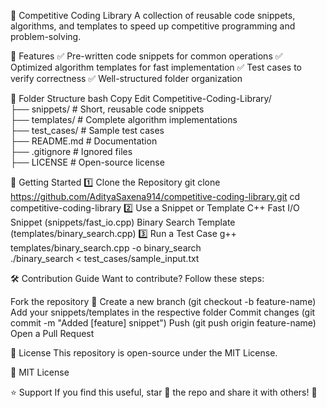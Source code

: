 🚀 Competitive Coding Library
A collection of reusable code snippets, algorithms, and templates to speed up competitive programming and problem-solving.

📌 Features
✅ Pre-written code snippets for common operations
✅ Optimized algorithm templates for fast implementation
✅ Test cases to verify correctness
✅ Well-structured folder organization

📂 Folder Structure
bash
Copy
Edit
Competitive-Coding-Library/  
├── snippets/        # Short, reusable code snippets  
├── templates/       # Complete algorithm implementations  
├── test_cases/      # Sample test cases  
├── README.md        # Documentation  
├── .gitignore       # Ignored files  
├── LICENSE          # Open-source license  

🚀 Getting Started
1️⃣ Clone the Repository
git clone https://github.com/AdityaSaxena914/competitive-coding-library.git
cd competitive-coding-library
2️⃣ Use a Snippet or Template
C++ Fast I/O Snippet (snippets/fast_io.cpp)
Binary Search Template (templates/binary_search.cpp)
3️⃣ Run a Test Case
g++ templates/binary_search.cpp -o binary_search  
./binary_search < test_cases/sample_input.txt  

🛠️ Contribution Guide
Want to contribute? Follow these steps:

Fork the repository 🍴
Create a new branch (git checkout -b feature-name)
Add your snippets/templates in the respective folder
Commit changes (git commit -m "Added [feature] snippet")
Push (git push origin feature-name)
Open a Pull Request

📜 License
This repository is open-source under the MIT License.

📌 MIT License

⭐ Support
If you find this useful, star 🌟 the repo and share it with others! 🚀

